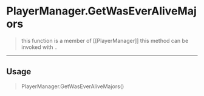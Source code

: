 # PlayerManager.GetWasEverAliveMajors
> this function is a member of [[PlayerManager]]
> this method can be invoked with `.`
-----
## Usage
> PlayerManager.GetWasEverAliveMajors()
